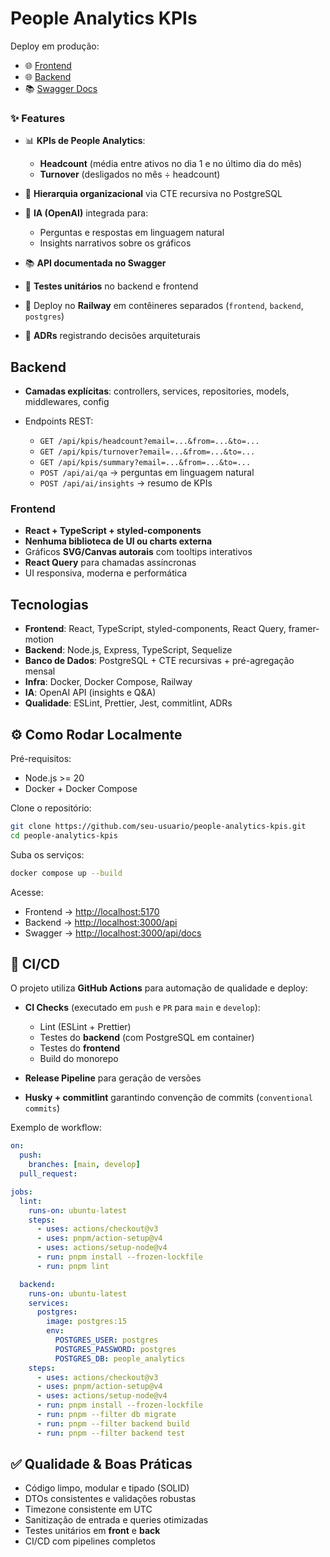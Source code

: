 # People Analytics KPIs

 Deploy em produção:

* 🌐 [Frontend](https://frontend-people-analytics-mwtelles.up.railway.app/)
* 🌐 [Backend](https://backend-people-analytics-mwtelles.up.railway.app/)
* 📚 [Swagger Docs](https://backend-people-analytics-mwtelles.up.railway.app/api/docs)



### ✨ Features

* 📊 **KPIs de People Analytics**:

  * **Headcount** (média entre ativos no dia 1 e no último dia do mês)
  * **Turnover** (desligados no mês ÷ headcount)
* 🌳 **Hierarquia organizacional** via CTE recursiva no PostgreSQL
* 🤖 **IA (OpenAI)** integrada para:

  * Perguntas e respostas em linguagem natural
  * Insights narrativos sobre os gráficos
* 📚 **API documentada no Swagger**
* 🧪 **Testes unitários** no backend e frontend
* 🚀 Deploy no **Railway** em contêineres separados (`frontend`, `backend`, `postgres`)
* 📝 **ADRs** registrando decisões arquiteturais

## Backend

* **Camadas explícitas**: controllers, services, repositories, models, middlewares, config
* Endpoints REST:

  * `GET /api/kpis/headcount?email=...&from=...&to=...`
  * `GET /api/kpis/turnover?email=...&from=...&to=...`
  * `GET /api/kpis/summary?email=...&from=...&to=...`
  * `POST /api/ai/qa` → perguntas em linguagem natural
  * `POST /api/ai/insights` → resumo de KPIs

### Frontend

* **React + TypeScript + styled-components**
* **Nenhuma biblioteca de UI ou charts externa**
* Gráficos **SVG/Canvas autorais** com tooltips interativos
* **React Query** para chamadas assíncronas
* UI responsiva, moderna e performática

## Tecnologias

* **Frontend**: React, TypeScript, styled-components, React Query, framer-motion
* **Backend**: Node.js, Express, TypeScript, Sequelize
* **Banco de Dados**: PostgreSQL + CTE recursivas + pré-agregação mensal
* **Infra**: Docker, Docker Compose, Railway
* **IA**: OpenAI API (insights e Q\&A)
* **Qualidade**: ESLint, Prettier, Jest, commitlint, ADRs

## ⚙️ Como Rodar Localmente

Pré-requisitos:

* Node.js >= 20
* Docker + Docker Compose

Clone o repositório:

```bash
git clone https://github.com/seu-usuario/people-analytics-kpis.git
cd people-analytics-kpis
```

Suba os serviços:

```bash
docker compose up --build
```

Acesse:

* Frontend → [http://localhost:5170](http://localhost:5170)
* Backend → [http://localhost:3000/api](http://localhost:3000/api)
* Swagger → [http://localhost:3000/api/docs](http://localhost:3000/api/docs)


## 🔄 CI/CD

O projeto utiliza **GitHub Actions** para automação de qualidade e deploy:

* **CI Checks** (executado em `push` e `PR` para `main` e `develop`):

  * Lint (ESLint + Prettier)
  * Testes do **backend** (com PostgreSQL em container)
  * Testes do **frontend**
  * Build do monorepo
* **Release Pipeline** para geração de versões
* **Husky + commitlint** garantindo convenção de commits (`conventional commits`)

Exemplo de workflow:

```yaml
on:
  push:
    branches: [main, develop]
  pull_request:

jobs:
  lint:
    runs-on: ubuntu-latest
    steps:
      - uses: actions/checkout@v3
      - uses: pnpm/action-setup@v4
      - uses: actions/setup-node@v4
      - run: pnpm install --frozen-lockfile
      - run: pnpm lint

  backend:
    runs-on: ubuntu-latest
    services:
      postgres:
        image: postgres:15
        env:
          POSTGRES_USER: postgres
          POSTGRES_PASSWORD: postgres
          POSTGRES_DB: people_analytics
    steps:
      - uses: actions/checkout@v3
      - uses: pnpm/action-setup@v4
      - uses: actions/setup-node@v4
      - run: pnpm install --frozen-lockfile
      - run: pnpm --filter db migrate
      - run: pnpm --filter backend build
      - run: pnpm --filter backend test
```

## ✅ Qualidade & Boas Práticas

* Código limpo, modular e tipado (SOLID)
* DTOs consistentes e validações robustas
* Timezone consistente em UTC
* Sanitização de entrada e queries otimizadas
* Testes unitários em **front** e **back**
* CI/CD com pipelines completos

